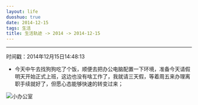 ```yaml
---
layout: life
duoshuo: true
date: 2014-12-15
tags: 生活
title: 生活轨迹 -> 2014 -> 2014-12-15
---
```


******

时间戳：2014年12月15日14:48:13

* 今天中午去找狗狗吃了个饭，顺便去把办公电脑配置一下环境，准备今天请假明天开始正式上班，这边也没有啥工作了，我就请三天假，等着周五来办理离职手续就好了，但愿心态能够快速的转变过来；


![小办公室](/life/2014/2014Res/2014-11-15.jpg)










